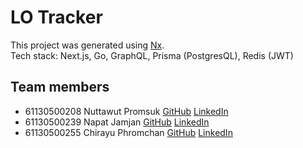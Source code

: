 # LO Tracker

This project was generated using [Nx](https://nx.dev). <br/>
Tech stack: Next.js, Go, GraphQL, Prisma (PostgresQL), Redis (JWT)

## Team members
- 61130500208 Nuttawut Promsuk [GitHub](https://github.com/Nuttawut503) [LinkedIn](https://www.linkedin.com/in/nuttawut-promsuk)
- 61130500239 Napat Jamjan [GitHub](https://github.com/NapatJamjan) [LinkedIn](https://www.linkedin.com/in/napat-jamjan)
- 61130500255 Chirayu Phromchan [GitHub](https://github.com/sirchirayu2400) [LinkedIn](https://www.linkedin.com/in/chirayu-phromchan)
